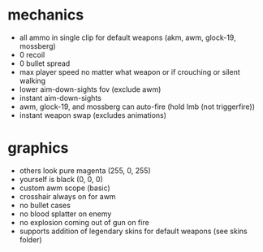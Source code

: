 # mechanics
* all ammo in single clip for default weapons (akm, awm, glock-19, mossberg)
* 0 recoil
* 0 bullet spread
* max player speed no matter what weapon or if crouching or silent walking
* lower aim-down-sights fov (exclude awm)
* instant aim-down-sights
* awm, glock-19, and mossberg can auto-fire (hold lmb (not triggerfire))
* instant weapon swap (excludes animations)

# graphics
* others look pure magenta (255, 0, 255)
* yourself is black (0, 0, 0)
* custom awm scope (basic)
* crosshair always on for awm
* no bullet cases
* no blood splatter on enemy
* no explosion coming out of gun on fire
* supports addition of legendary skins for default weapons (see skins folder)
